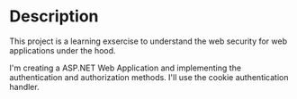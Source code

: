 # Description

This project is a learning exsercise to understand the web security for web applications under the hood. 

I'm creating a ASP.NET Web Application and implementing the authentication and authorization methods. I'll use the cookie authentication handler. 

